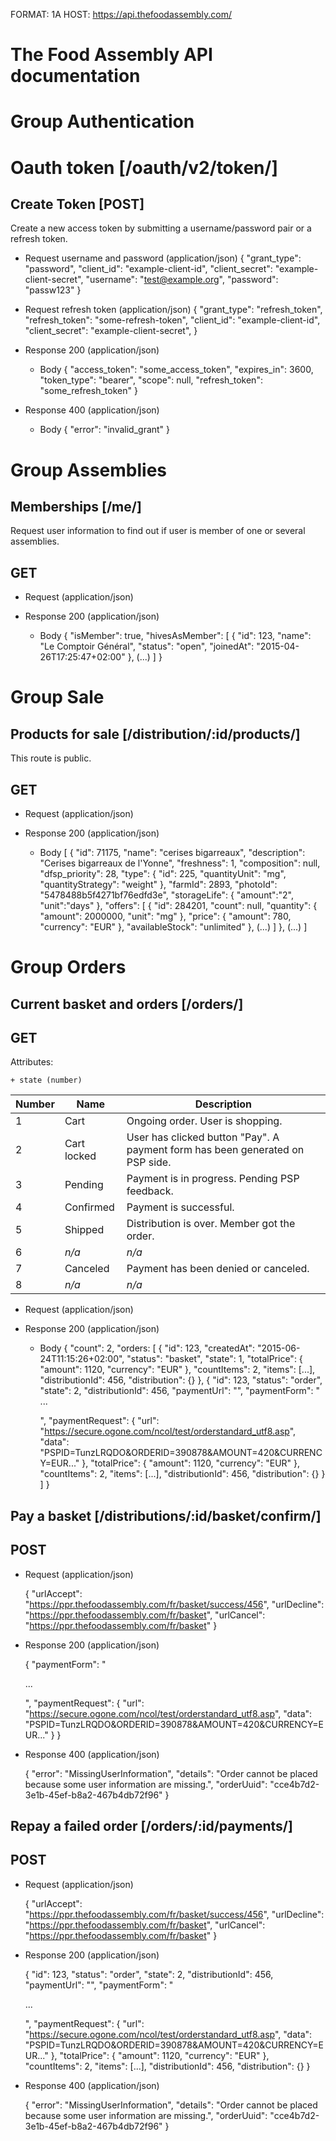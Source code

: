 FORMAT: 1A
HOST: https://api.thefoodassembly.com/

# The Food Assembly API documentation

# Group Authentication

# Oauth token [/oauth/v2/token/]

## Create Token [POST]

Create a new access token by submitting a username/password pair or a refresh token.

+ Request username and password (application/json)
    {
        "grant_type": "password",
        "client_id": "example-client-id",
        "client_secret": "example-client-secret",
        "username": "test@example.org",
        "password": "passw123"
    }

+ Request refresh token (application/json)
    {
        "grant_type": "refresh_token",
        "refresh_token": "some-refresh-token",
        "client_id": "example-client-id",
        "client_secret": "example-client-secret",
    }

+ Response 200 (application/json)
    + Body
        {
            "access_token": "some_access_token",
            "expires_in": 3600,
            "token_type": "bearer",
            "scope": null,
            "refresh_token": "some_refresh_token"
        }

+ Response 400 (application/json)
    + Body
        {
            "error": "invalid_grant"
        }

# Group Assemblies

## Memberships [/me/]

Request user information to find out if user is member of one or several assemblies.

## GET

+ Request (application/json)

+ Response 200 (application/json)
    + Body
        {
            "isMember": true,
            "hivesAsMember": [
                {
                    "id": 123,
                    "name": "Le Comptoir Général",
                    "status": "open",
                    "joinedAt": "2015-04-26T17:25:47+02:00"
                },
                (...)
            ]
        }

# Group Sale

## Products for sale [/distribution/:id/products/]

This route is public.

## GET

+ Request (application/json)

+ Response 200 (application/json)
    + Body
        [
            {
                "id": 71175,
                "name": "cerises bigarreaux",
                "description": "Cerises bigarreaux de l'Yonne",
                "freshness": 1,
                "composition": null,
                "dfsp_priority": 28,
                "type": {
                    "id": 225,
                    "quantityUnit": "mg",
                    "quantityStrategy": "weight"
                },
                "farmId": 2893,
                "photoId": "5478488b5f4271bf76edfd3e",
                "storageLife": {
                    "amount":"2",
                    "unit":"days"
                },
                "offers": [
                    {
                        "id": 284201,
                        "count": null,
                        "quantity": {
                            "amount": 2000000,
                            "unit": "mg"
                        },
                        "price": {
                            "amount": 780,
                            "currency": "EUR"
                        },
                        "availableStock": "unlimited"
                    },
                    (...)
                ]
            },
            (...)
        ]

# Group Orders

## Current basket and orders [/orders/]

## GET

Attributes:

    + state (number)

Number | Name        | Description
-------|-------------|------------
1      | Cart        | Ongoing order. User is shopping.
2      | Cart locked | User has clicked button "Pay". A payment form has been generated on PSP side.
3      | Pending     | Payment is in progress. Pending PSP feedback.
4      | Confirmed   | Payment is successful.
5      | Shipped     | Distribution is over. Member got the order.
6      | *n/a*       | *n/a*
7      | Canceled    | Payment has been denied or canceled.
8      | *n/a*       | *n/a*

+ Request (application/json)

+ Response 200 (application/json)
    + Body
        {
            "count": 2,
            "orders: [
                {
                    "id": 123,
                    "createdAt": "2015-06-24T11:15:26+02:00",
                    "status": "basket",
                    "state": 1,
                    "totalPrice": {
                        "amount": 1120,
                        "currency": "EUR"
                    },
                    "countItems": 2,
                    "items": [...],
                    "distributionId": 456,
                    "distribution": {}
                },
                {
                    "id": 123,
                    "status": "order",
                    "state": 2,
                    "distributionId": 456,
                    "paymentUrl": "",
                    "paymentForm": "<form>...</form>",
                    "paymentRequest": {
                        "url": "https://secure.ogone.com/ncol/test/orderstandard_utf8.asp",
                        "data": "PSPID=TunzLRQDO&ORDERID=390878&AMOUNT=420&CURRENCY=EUR..."
                    },
                    "totalPrice": {
                        "amount": 1120,
                        "currency": "EUR"
                    },
                    "countItems": 2,
                    "items": [...],
                    "distributionId": 456,
                    "distribution": {}
                }
            ]
        }

## Pay a basket [/distributions/:id/basket/confirm/]

## POST

+ Request (application/json)

    {
        "urlAccept": "https://ppr.thefoodassembly.com/fr/basket/success/456",
        "urlDecline": "https://ppr.thefoodassembly.com/fr/basket",
        "urlCancel": "https://ppr.thefoodassembly.com/fr/basket"
    }

+ Response 200 (application/json)

    {
        "paymentForm": "<form>...</form>",
        "paymentRequest": {
            "url": "https://secure.ogone.com/ncol/test/orderstandard_utf8.asp",
            "data": "PSPID=TunzLRQDO&ORDERID=390878&AMOUNT=420&CURRENCY=EUR..."
        }
    }

+ Response 400 (application/json)

    {
        "error": "MissingUserInformation",
        "details": "Order cannot be placed because some user information are missing.",
        "orderUuid": "cce4b7d2-3e1b-45ef-b8a2-467b4db72f96"
    }

## Repay a failed order [/orders/:id/payments/]

## POST

+ Request (application/json)

    {
        "urlAccept": "https://ppr.thefoodassembly.com/fr/basket/success/456",
        "urlDecline": "https://ppr.thefoodassembly.com/fr/basket",
        "urlCancel": "https://ppr.thefoodassembly.com/fr/basket"
    }

+ Response 200 (application/json)

    {
        "id": 123,
        "status": "order",
        "state": 2,
        "distributionId": 456,
        "paymentUrl": "",
        "paymentForm": "<form>...</form>",
        "paymentRequest": {
            "url": "https://secure.ogone.com/ncol/test/orderstandard_utf8.asp",
            "data": "PSPID=TunzLRQDO&ORDERID=390878&AMOUNT=420&CURRENCY=EUR..."
        },
        "totalPrice": {
            "amount": 1120,
            "currency": "EUR"
        },
        "countItems": 2,
        "items": [...],
        "distributionId": 456,
        "distribution": {}
    }

+ Response 400 (application/json)

    {
        "error": "MissingUserInformation",
        "details": "Order cannot be placed because some user information are missing.",
        "orderUuid": "cce4b7d2-3e1b-45ef-b8a2-467b4db72f96"
    }
